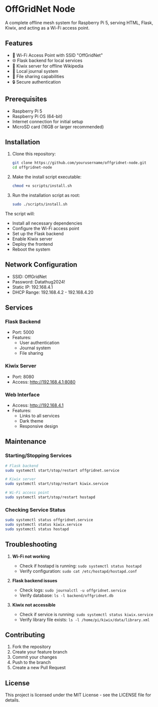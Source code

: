 # OffGridNet Node

A complete offline mesh system for Raspberry Pi 5, serving HTML, Flask, Kiwix, and acting as a Wi-Fi access point.

## Features

- 📡 Wi-Fi Access Point with SSID "OffGridNet"
- 🌐 Flask backend for local services
- 📘 Kiwix server for offline Wikipedia
- 📝 Local journal system
- 📂 File sharing capabilities
- 🔒 Secure authentication

## Prerequisites

- Raspberry Pi 5
- Raspberry Pi OS (64-bit)
- Internet connection for initial setup
- MicroSD card (16GB or larger recommended)

## Installation

1. Clone this repository:
   ```bash
   git clone https://github.com/yourusername/offgridnet-node.git
   cd offgridnet-node
   ```

2. Make the install script executable:
   ```bash
   chmod +x scripts/install.sh
   ```

3. Run the installation script as root:
   ```bash
   sudo ./scripts/install.sh
   ```

The script will:
- Install all necessary dependencies
- Configure the Wi-Fi access point
- Set up the Flask backend
- Enable Kiwix server
- Deploy the frontend
- Reboot the system

## Network Configuration

- SSID: OffGridNet
- Password: Datathug2024!
- Static IP: 192.168.4.1
- DHCP Range: 192.168.4.2 - 192.168.4.20

## Services

### Flask Backend
- Port: 5000
- Features:
  - User authentication
  - Journal system
  - File sharing

### Kiwix Server
- Port: 8080
- Access: http://192.168.4.1:8080

### Web Interface
- Access: http://192.168.4.1
- Features:
  - Links to all services
  - Dark theme
  - Responsive design

## Maintenance

### Starting/Stopping Services
```bash
# Flask backend
sudo systemctl start/stop/restart offgridnet.service

# Kiwix server
sudo systemctl start/stop/restart kiwix.service

# Wi-Fi access point
sudo systemctl start/stop/restart hostapd
```

### Checking Service Status
```bash
sudo systemctl status offgridnet.service
sudo systemctl status kiwix.service
sudo systemctl status hostapd
```

## Troubleshooting

1. **Wi-Fi not working**
   - Check if hostapd is running: `sudo systemctl status hostapd`
   - Verify configuration: `sudo cat /etc/hostapd/hostapd.conf`

2. **Flask backend issues**
   - Check logs: `sudo journalctl -u offgridnet.service`
   - Verify database: `ls -l backend/offgridnet.db`

3. **Kiwix not accessible**
   - Check if service is running: `sudo systemctl status kiwix.service`
   - Verify library file exists: `ls -l /home/pi/kiwix/data/library.xml`

## Contributing

1. Fork the repository
2. Create your feature branch
3. Commit your changes
4. Push to the branch
5. Create a new Pull Request

## License

This project is licensed under the MIT License - see the LICENSE file for details.
